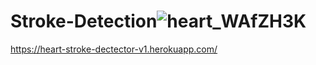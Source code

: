 # Stroke-Detection![heart_WAfZH3K](https://user-images.githubusercontent.com/45726271/156107985-68450f24-26f6-4ef0-a762-b2ec4a1a8e65.gif)

https://heart-stroke-dectector-v1.herokuapp.com/
